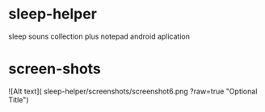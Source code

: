 # sleep-helper
sleep souns collection plus notepad android aplication

# screen-shots

![Alt text](  sleep-helper/screenshots/screenshot6.png  ?raw=true "Optional Title")
